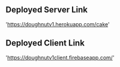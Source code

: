 ## Deployed Server Link ##

'https://doughnutv1.herokuapp.com/cake'


## Deployed Client Link ##

'https://doughnutv1client.firebaseapp.com/'
